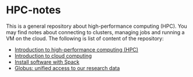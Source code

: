 # HPC-notes

This is a general repository about high-performance computing (HPC). You may find notes about connecting to clusters, managing jobs and running a VM on the cloud. The following is list of content of the repository:
- [Introduction to high-performance computing (HPC)](https://github.com/ashki23/HPC-notes/blob/master/HPC_intro.md)
- [Introduction to cloud computing](https://github.com/ashki23/HPC-notes/blob/master/Cloud_intro.md)
- [Install software with Spack](https://github.com/ashki23/HPC-notes/blob/master/Spack.md)
- [Globus: unified access to our research data](https://github.com/ashki23/HPC-notes/blob/master/Globus.md)
